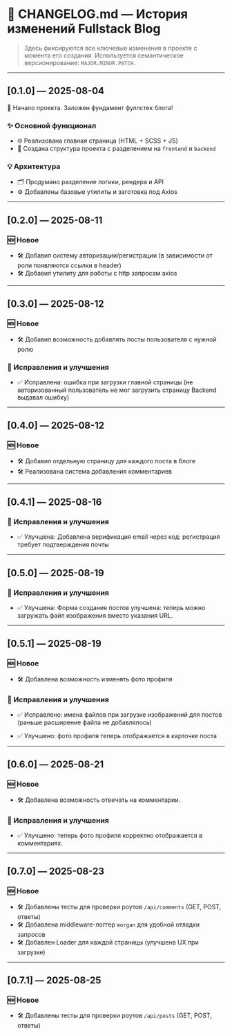 # 📒 CHANGELOG.md — История изменений Fullstack Blog

> Здесь фиксируются все ключевые изменения в проекте с момента его создания. Используется семантическое версионирование: `MAJOR.MINOR.PATCH`.

---

## [0.1.0] — 2025-08-04

🎉 Начало проекта. Заложен фундамент фуллстек блога!

### ✨ Основной функционал

- 🌐 Реализована главная страница (HTML + SCSS + JS)
- 📁 Создана структура проекта с разделением на `frontend` и `backend`

### 💡 Архитектура

- 🗂️ Продумано разделение логики, рендера и API
- ⚙️ Добавлены базовые утилиты и заготовка под Axios

---

## [0.2.0] — 2025-08-11

### 🆕 Новое

- 🛠️ Добавил систему авторизации/регистрации (в зависимости от роли появляются ссылки в header)
- 🛠️ Добавил утилиту для работы с http запросам axios

---

## [0.3.0] — 2025-08-12

### 🆕 Новое

- 🛠️ Добавил возможность добавлять посты пользователя с нужной ролю

### 🐞 Исправления и улучшения

- ✅ Исправлена: ошибка при загрузки главной страницы (не авторизованный пользователь не мог загрузить страницу Backend выдавал ошибку)

---

## [0.4.0] — 2025-08-12

### 🆕 Новое

- 🛠️ Добавил отдельную страницу для каждого поста в блоге
- 🛠️ Реализована система добавления комментариев

---

## [0.4.1] — 2025-08-16

### 🐞 Исправления и улучшения

- ✅ Улучшена: Добавлена верификация email через код: регистрация требует подтверждения почты

---

## [0.5.0] — 2025-08-19

### 🐞 Исправления и улучшения

- ✅ Улучшена: Форма создания постов улучшена: теперь можно загружать файл изображения вместо указания URL.

---

## [0.5.1] — 2025-08-19

### 🆕 Новое

- 🛠️ Добавлена возможность изменять фото профиля

### 🐞 Исправления и улучшения

- ✅ Исправлено: имена файлов при загрузке изображений для постов (раньше расширение файла не добавлялось)

- ✅ Улучшено: фото профиля теперь отображается в карточке поста

---

## [0.6.0] — 2025-08-21

### 🆕 Новое

- 🛠️ Добавлена возможность отвечать на комментарии.

### 🐞 Исправления и улучшения

- ✅ Улучшено: теперь фото профиля корректно отображается в комментариях.

---

## [0.7.0] — 2025-08-23

### 🆕 Новое

- 🛠️ Добавлены тесты для проверки роутов `/api/comments` (GET, POST, ответы)
- 🛠️ Добавлена middleware-логгер `morgan` для удобной отладки запросов
- 🛠️ Добавлен Loader для каждой страницы (улучшена UX при загрузке)

---

## [0.7.1] — 2025-08-25

### 🆕 Новое

- 🛠️ Добавлены тесты для проверки роутов `/api/posts` (GET, POST, ответы)
